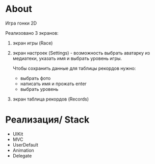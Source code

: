 # About

Игра гонки 2D 

Реализовано 3 экранов:

1. экран игры (Race)
2. экран настроек (Settings) - возможность выбрать аватарку из медиатеки, указать имя и выбрать уровень игры.

   Чтобы сохранить данные для таблицы рекордов нужно:
      - выбрать фото
      - написать имя и прожать enter
      - выбрать уровень
    
4. экран таблица рекордов (Records)

# Реализация/ Stack

- UIKit
- MVC
- UserDefault
- Animation
- Delegate 
